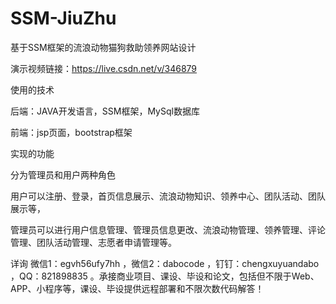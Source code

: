 # SSM-JiuZhu
基于SSM框架的流浪动物猫狗救助领养网站设计

演示视频链接：https://live.csdn.net/v/346879

使用的技术

后端：JAVA开发语言，SSM框架，MySql数据库

前端：jsp页面，bootstrap框架

实现的功能

分为管理员和用户两种角色

用户可以注册、登录，首页信息展示、流浪动物知识、领养中心、团队活动、团队展示等，

管理员可以进行用户信息管理、管理员信息更改、流浪动物管理、领养管理、评论管理、团队活动管理、志愿者申请管理等。

详询 微信1：egvh56ufy7hh ，微信2：dabocode ，钉钉：chengxuyuandabo ，QQ：821898835 。承接商业项目、课设、毕设和论文，包括但不限于Web、APP、小程序等，课设、毕设提供远程部署和不限次数代码解答！
